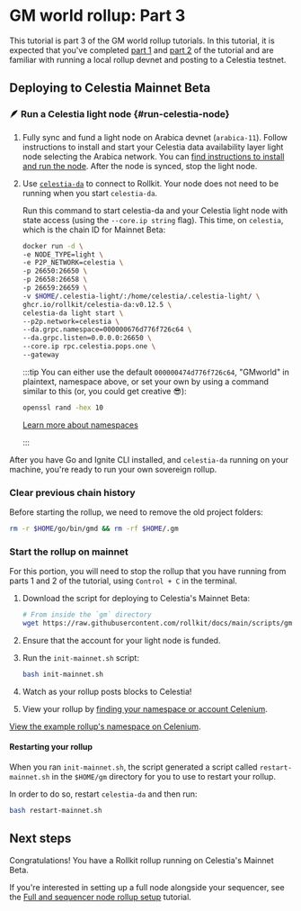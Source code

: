 # GM world rollup: Part 3

This tutorial is part 3 of the GM world rollup tutorials. In this tutorial,
it is expected that you've completed [part 1](./gm-world.md) and
[part 2](./gm-world-testnet.md) of the tutorial and are
familiar with running a local rollup devnet and posting to a
Celestia testnet.

## Deploying to Celestia Mainnet Beta

### 🪶 Run a Celestia light node {#run-celestia-node}

1. Fully sync and fund a light node
on Arabica devnet (`arabica-11`).
Follow instructions to install and start your Celestia data availability
layer light node selecting the Arabica network. You can
[find instructions to install and run the node](https://docs.celestia.org/nodes/light-node).
After the node is synced, stop the light node.

2. Use
[`celestia-da`](https://github.com/rollkit/celestia-da)
to connect to Rollkit. Your node does not need to be running
when you start `celestia-da`.

    Run this command to start celestia-da and your Celestia
    light node with state access (using the `--core.ip string` flag).
    This time, on `celestia`, which is the chain ID for Mainnet Beta:

    ```bash
    docker run -d \
    -e NODE_TYPE=light \
    -e P2P_NETWORK=celestia \
    -p 26650:26650 \
    -p 26658:26658 \
    -p 26659:26659 \
    -v $HOME/.celestia-light/:/home/celestia/.celestia-light/ \
    ghcr.io/rollkit/celestia-da:v0.12.5 \
    celestia-da light start \
    --p2p.network=celestia \
    --da.grpc.namespace=000000676d776f726c64 \
    --da.grpc.listen=0.0.0.0:26650 \
    --core.ip rpc.celestia.pops.one \
    --gateway
    ```

    :::tip
    You can either use the default `000000474d776f726c64`, "GMworld" in
    plaintext, namespace above, or set your own by using a command
    similar to this (or, you could get creative 😎):

    ```bash
    openssl rand -hex 10
    ```

    [Learn more about namespaces](https://celestiaorg.github.io/celestia-app/specs/namespace.html)

    :::

After you have Go and Ignite CLI installed, and `celestia-da`
running on your machine, you're ready to run your own
sovereign rollup.

### Clear previous chain history

Before starting the rollup, we need to remove the old project folders:

```bash
rm -r $HOME/go/bin/gmd && rm -rf $HOME/.gm
```

### Start the rollup on mainnet

For this portion, you will need to stop the rollup that you have
running from parts 1 and 2 of the tutorial,
using `Control + C` in the terminal.

1. Download the script for deploying to Celestia's Mainnet Beta:

    <!-- markdownlint-disable MD013 -->
    ```bash
    # From inside the `gm` directory
    wget https://raw.githubusercontent.com/rollkit/docs/main/scripts/gm/init-mainnet.sh
    ```
    <!-- markdownlint-enable MD013 -->

2. Ensure that the account for your light node is funded.

3. Run the `init-mainnet.sh` script:

    ```bash
    bash init-mainnet.sh
    ```

4. Watch as your rollup posts blocks to Celestia!

5. View your rollup by
[finding your namespace or account Celenium](https://celenium.io).

[View the example rollup's namespace on Celenium](https://celenium.io/namespace/000000000000000000000000000000000000000000676d776f726c64).

#### Restarting your rollup

When you ran `init-mainnet.sh`, the script generated a script called
`restart-mainnet.sh` in the `$HOME/gm` directory for you to use to
restart your rollup.

In order to do so, restart `celestia-da` and then run:

```bash
bash restart-mainnet.sh
```

## Next steps

Congratulations! You have a Rollkit rollup running on Celestia's
Mainnet Beta.

If you're interested in setting up a full node alongside your sequencer,
see the [Full and sequencer node rollup setup](./full-and-sequencer-node) tutorial.
